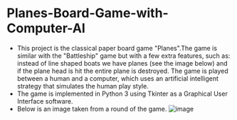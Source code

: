 # Planes-Board-Game-with-Computer-AI
- This project is the classical paper board game "Planes".The game is similar with the "Battleship" game but with a few extra features, such as: instead of line shaped boats we have planes (see the image below) and if the plane head is hit the entire plane is destroyed. The game is played between a human and a computer, which uses an artificial intelligent strategy that simulates the human play style. 
- The game is implemented in Python 3 using Tkinter as a Graphical User Interface software. 
- Below is an image taken from a round of the game.
![image](https://user-images.githubusercontent.com/60363047/141110493-4a8cc7f2-b068-4541-92c0-416a3fec10dc.png)
